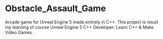 # Obstacle_Assault_Game
Arcade game for Unreal Engine 5 made entirely in C++. This project is result my learning of course Unreal Engine 5 C++ Developer: Learn C++ &amp; Make Video Games .
